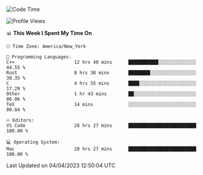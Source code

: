 <!--START_SECTION:waka-->
![Code Time](http://img.shields.io/badge/Code%20Time-285%20hrs%2015%20mins-blue)

![Profile Views](http://img.shields.io/badge/Profile%20Views-27-blue)

📊 **This Week I Spent My Time On** 

```text
🕑︎ Time Zone: America/New_York

💬 Programming Languages: 
C++                      12 hrs 40 mins      ███████████░░░░░░░░░░░░░░   44.55 % 
Rust                     8 hrs 38 mins       ████████░░░░░░░░░░░░░░░░░   30.35 % 
C                        4 hrs 55 mins       ████░░░░░░░░░░░░░░░░░░░░░   17.29 % 
Other                    1 hr 43 mins        ██░░░░░░░░░░░░░░░░░░░░░░░   06.06 % 
TeX                      14 mins             ░░░░░░░░░░░░░░░░░░░░░░░░░   00.84 % 

🔥 Editors: 
VS Code                  28 hrs 27 mins      █████████████████████████   100.00 % 

💻 Operating System: 
Mac                      28 hrs 27 mins      █████████████████████████   100.00 % 
```


 Last Updated on 04/04/2023 12:50:04 UTC
<!--END_SECTION:waka-->

